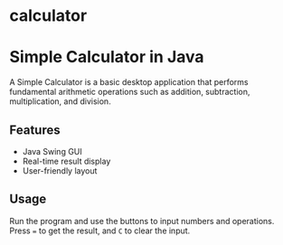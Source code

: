 # calculator
# Simple Calculator in Java

A Simple Calculator is a basic desktop application that performs fundamental arithmetic operations such as addition, subtraction, multiplication, and division.

## Features
- Java Swing GUI
- Real-time result display
- User-friendly layout

## Usage
Run the program and use the buttons to input numbers and operations. Press `=` to get the result, and `C` to clear the input.
